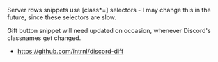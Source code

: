 Server rows snippets use [class*=] selectors - I may change this in the future, since these selectors are slow.

Gift button snippet will need updated on occasion, whenever Discord's classnames get changed.

* https://github.com/intrnl/discord-diff
